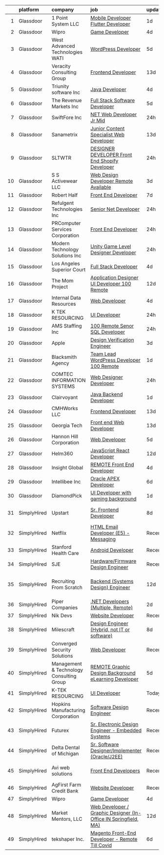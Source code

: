 

|    | platform    | company                                  | job                                                                                                                                                                                                                                                                                                                                                                                                                                                                                                                                                                                                                                                                                                                                                                                                                                                                                                                                                                                                                                                                                                                                                                                                                                                                                                                                                | update_time   | location                        |
|---:|:------------|:-----------------------------------------|:---------------------------------------------------------------------------------------------------------------------------------------------------------------------------------------------------------------------------------------------------------------------------------------------------------------------------------------------------------------------------------------------------------------------------------------------------------------------------------------------------------------------------------------------------------------------------------------------------------------------------------------------------------------------------------------------------------------------------------------------------------------------------------------------------------------------------------------------------------------------------------------------------------------------------------------------------------------------------------------------------------------------------------------------------------------------------------------------------------------------------------------------------------------------------------------------------------------------------------------------------------------------------------------------------------------------------------------------------|:--------------|:--------------------------------|
|  1 | Glassdoor   | 1 Point System LLC                       | [Mobile Developer  Flutter Developer](https://www.glassdoor.com/partner/jobListing.htm?pos=116&ao=1136043&s=58&guid=000001833addf955a5c53283d2d966f1&src=GD_JOB_AD&t=SR&vt=w&ea=1&cs=1_033c92ec&cb=1663139969719&jobListingId=1008133956098&jrtk=3-0-1gctdrubrm6p0801-1gctdrucbi14m801-31e4c539a301cdad-)                                                                                                                                                                                                                                                                                                                                                                                                                                                                                                                                                                                                                                                                                                                                                                                                                                                                                                                                                                                                                                          | 1d            | Remote                          |
|  2 | Glassdoor   | Wipro                                    | [Game Developer](https://www.glassdoor.com/partner/jobListing.htm?pos=124&ao=1136043&s=58&guid=000001833addf955a5c53283d2d966f1&src=GD_JOB_AD&t=SR&vt=w&ea=1&cs=1_9ce314af&cb=1663139969720&jobListingId=1008129861149&jrtk=3-0-1gctdrubrm6p0801-1gctdrucbi14m801-ba8e77364442688c-)                                                                                                                                                                                                                                                                                                                                                                                                                                                                                                                                                                                                                                                                                                                                                                                                                                                                                                                                                                                                                                                               | 4d            | Remote                          |
|  3 | Glassdoor   | West Advanced Technologies  WATI         | [WordPress Developer](https://www.glassdoor.com/partner/jobListing.htm?pos=130&ao=1136043&s=58&guid=000001833addf955a5c53283d2d966f1&src=GD_JOB_AD&t=SR&vt=w&cs=1_dcfa1446&cb=1663139969720&jobListingId=1008126060859&jrtk=3-0-1gctdrubrm6p0801-1gctdrucbi14m801-eb849ff0662889d7-)                                                                                                                                                                                                                                                                                                                                                                                                                                                                                                                                                                                                                                                                                                                                                                                                                                                                                                                                                                                                                                                               | 5d            | Alhambra, CA                    |
|  4 | Glassdoor   | Veracity Consulting Group                | [Frontend Developer](https://www.glassdoor.com/partner/jobListing.htm?pos=123&ao=1136043&s=58&guid=000001833addf955a5c53283d2d966f1&src=GD_JOB_AD&t=SR&vt=w&ea=1&cs=1_43027057&cb=1663139969720&jobListingId=1008106260615&jrtk=3-0-1gctdrubrm6p0801-1gctdrucbi14m801-ef2a78045aea3fd1-)                                                                                                                                                                                                                                                                                                                                                                                                                                                                                                                                                                                                                                                                                                                                                                                                                                                                                                                                                                                                                                                           | 13d           | Remote                          |
|  5 | Glassdoor   | Triunity software Inc                    | [Java Developer](https://www.glassdoor.com/partner/jobListing.htm?pos=117&ao=1136043&s=58&guid=000001833addf955a5c53283d2d966f1&src=GD_JOB_AD&t=SR&vt=w&ea=1&cs=1_9c717a68&cb=1663139969719&jobListingId=1008129726739&jrtk=3-0-1gctdrubrm6p0801-1gctdrucbi14m801-0c6ae66136c30e3f-)                                                                                                                                                                                                                                                                                                                                                                                                                                                                                                                                                                                                                                                                                                                                                                                                                                                                                                                                                                                                                                                               | 4d            | Remote                          |
|  6 | Glassdoor   | The Revenue Markets  Inc                 | [Full Stack Software Developer](https://www.glassdoor.com/partner/jobListing.htm?pos=105&ao=1110586&s=58&guid=000001833addf955a5c53283d2d966f1&src=GD_JOB_AD&t=SR&vt=w&ea=1&cs=1_309d5361&cb=1663139969718&jobListingId=1008126003869&cpc=853DEF62E69EE75B&jrtk=3-0-1gctdrubrm6p0801-1gctdrucbi14m801-10fa14a25c31037e--6NYlbfkN0CO3DEfAY9A68AIVwcxeRGvQUfeLcLgbZIyCfLEHxv2SUABPt3EZ5sYOr3cW5P8J2s8ZgEg_DmIeIHemo1LAFYxlJd4uwW9T5Yk-DDOXIB_elNTHeO_W_yVv0ErFeBBpq9iwOA91RawMgUinkbJnwyKyyrQiP7ZKi_dLKMjdHKpoaYz6xzGI9lR-7DxMrfeN-Bs9NO8T-ZE71pPBHnYP1Z548KNz2L_11RPt4OfGqrW-hvCW6gXokKS95vR41r2efJugXcIUZtqzp0BSEZ5F5c4P8VPaC6N6Wvz_Af3-KnVNhY7Mod94l90nQQUORg3SVm2Axm_8J6KN-SD6yOk_-EZNnFFRDhDqyS_uUhUI-Lvt_YnTRJvV7iHnkuJluoDZWQoI65u_LOQRFPdzg8mTlcpizJtTuwnkCxh_EpXkjO4k1krfUFxwoHbe3UNapAKuM82Jv_QwxNaywr6Or63__EmvDTtS3ms-bpKVd9z16U0MYdbjXVWs3cXhzjrmfOjhyqKR3ek1tLh9g%3D%3D)                                                                                                                                                                                                                                                                                                                                                                                                                                                               | 5d            | Accord, NY                      |
|  7 | Glassdoor   | SwiftFore  Inc                           | [ NET Web Developer   Jr Mid](https://www.glassdoor.com/partner/jobListing.htm?pos=106&ao=1110586&s=58&guid=000001833addf955a5c53283d2d966f1&src=GD_JOB_AD&t=SR&vt=w&ea=1&cs=1_f68b4855&cb=1663139969718&jobListingId=1008137068551&cpc=9FE5D8D7282D4400&jrtk=3-0-1gctdrubrm6p0801-1gctdrucbi14m801-fd13fe68c37cd4c4--6NYlbfkN0D_-gvwjy_i2YaE-_B_sirnX7QwACDEiejt9ArXb785apSLwfFJkZaPX59BI1JN6iYhyOV3fPhVjkMAy6QDBS8RbXxlpK_VkVHPne12M60JBcwTd1MXo1Hp8zg8uYSpTiGR4INudIDPhU3Dq9g0K1W3QIxDp0PQt82ZVzOSbixYZdVbRsMItF9KBANn7KqS03ssePoGWpWgapac1VMDqVy9bcjAwrgRAi_tRP50X22Qg68fPRkyWfpx5QUxwXEW-zo4lOWAtT7UWa3i1IVhLOJ9DGGMkOLcfIG6JTudPY_y6-AocV80F08XbiYlmO2I54p_32HxGYWf__3HA7Yx_n7YUfJNcCe1tHrwJQYpZk3u1T9Bk0phmXzCUyx5f0iP65L9b4mss836Z9ikmmOP2DvaLzXHDUA5MfvQQY68Cc9OLZWGK5xdc8XfHt4rbOZvpU-Gp45IOUMHUpI1a8_CPSgq8pUcOzd2_RaHq4Ba-oS0gsi7YgOfNryD0N3yls9WQhb1zLPDCpZ7nw%3D%3D)                                                                                                                                                                                                                                                                                                                                                                                                                                                                 | 24h           | Washington, DC                  |
|  8 | Glassdoor   | Sanametrix                               | [Junior Content Specialist Web Developer](https://www.glassdoor.com/partner/jobListing.htm?pos=103&ao=1110586&s=58&guid=000001833addf955a5c53283d2d966f1&src=GD_JOB_AD&t=SR&vt=w&ea=1&cs=1_3c64ff93&cb=1663139969717&jobListingId=1008107815764&cpc=B076152010A3B66C&jrtk=3-0-1gctdrubrm6p0801-1gctdrucbi14m801-b245c521c04dd0c2--6NYlbfkN0CyQKdz8_lqdlgY-c-amsQST66Z8QjChsyYA8vzcGklWI54h1yaGRml5nZ8zCgFfjKK9ZLdt4yoVKrNz6IE8WYqPgnbtAenCgXBCuUJyRj9v1G_X1xDpaq7D6TVuE3LE96DJszuenHbsextHgw9-_0LokNeJq8xNTHga_useAxykmPnHKlxTeGpxpVL3bGTZHKMOHpf87mhxckRajGDK_kvXosCOl-pDoVklX6yQcLnGKVEQDHbg0vAvsNLNLVb5qWhyipIkW0TFjL4SsigBPW0PqJvG7MHNVmFZOLY0nibEWgtHaUNUAmwdJWU6KQx_WaTJq16ClwXwYbF2ObfRHTxaTeRFFkrQknIA5Z7kNHcTqU291RSFkQfa2H4NYQrQvwTzOc7hd1TWUCTadmAS0r6U1QTTzuSeGuoXnVDYnYIy9bUpjTbqLIXPXm0V21FXVh5A7n0w6kjLeansIc6N2ab-a0AW9HoMUYKXpnXQYQV18SzNRnrnLmrgX93DyfwsaWbNzdiXk48NZP44fV2yQNUdVst8X6wiDE%3D)                                                                                                                                                                                                                                                                                                                                                                                                                                   | 13d           | Remote                          |
|  9 | Glassdoor   | SLTWTR                                   | [DESIGNER   DEVELOPER  Front End Shopify Developer ](https://www.glassdoor.com/partner/jobListing.htm?pos=102&ao=1110586&s=58&guid=000001833addf955a5c53283d2d966f1&src=GD_JOB_AD&t=SR&vt=w&ea=1&cs=1_cd34f5ed&cb=1663139969717&jobListingId=1008137598131&cpc=663B5FE45D73772E&jrtk=3-0-1gctdrubrm6p0801-1gctdrucbi14m801-200f7b1004398c4f--6NYlbfkN0DfhRLDY5E7BVY3xhBTAobuSaZ3WR2SqAJ-w4NHeQGDZ8CKtdIif9Oe4KhcI69g0WvVa1Frq0TaZ17OPadVErfG9reYn46NcnkHevZvy4YbazIj_UmrgJ5LNoG4eefHDLzuBc8l9B6543c5UqlfJZVnmh6W28k-UwB8StPLEqeOhv5rOU9UXZC6PFE6j-iiNpE2oj0guaagPZ-K_A1cXx-_8AqA17kCI6uVgNfLMFT0pAh8cS-Bw7AHFO1yXnlT36CWjhSPsejji9rhPueBluoj6xK8ch9bdH-hyHCmtNHca-aRedqv-SEsCK6oSFO5P6gLRrguIitmPZmT0BZXeT0AlVxqDltVPFknb_pFybJOcEIFh9ExRYtrpMkBLiJlwD3NDUnu7fyKXOZV5zRjblEx_pf-_V1jVypC-pTUIC0mjMBnndeD3xXw8dERzjf1G2aaCqVMUcdWStZq1IXSqRYcdtA46bDylPYCgoHOMDlgo_pmGmUbMoQs7qioru6r9QcGBR8rGm9M0w%3D%3D)                                                                                                                                                                                                                                                                                                                                                                                                                                          | 24h           | Remote                          |
| 10 | Glassdoor   | S S Activewear LLC                       | [Web Design Developer  Remote Available ](https://www.glassdoor.com/partner/jobListing.htm?pos=104&ao=1110586&s=58&guid=000001833addf955a5c53283d2d966f1&src=GD_JOB_AD&t=SR&vt=w&ea=1&cs=1_d678b8b3&cb=1663139969718&jobListingId=1008131212019&cpc=3DB599BF2F4828F0&jrtk=3-0-1gctdrubrm6p0801-1gctdrucbi14m801-e77e0e5672b8281f--6NYlbfkN0Ajr136nt6A_LHOZ7dazkZBMRVGXfFx1UH3hXSlGZi78qV2vh4IIPaG56QxCFgA56BicBY0oInP0QPYJd4kFVbc7huEHz1FXVqLxP8gElzXxfnWXkWC5Tk3amEWpKQOdd2DP_B235foqRfXk2sCy5zcr5ta9uztYyWr8zoLSfktUae741wAEOImCxf8e0o5q_ycQgCe-ixKA06BIbumOe5BLPPJtlkagwve9y4va0OfsQAKsxCenDo-e0egBF_YeVmTaHsb1PpDIW4H1SgFJO8v0DeLNGViDPd_WPy6Bap5ySZgsUsv3fdjpc9lS8Xc20y6OCCs8nqVcT9XAGu9UFMYLx-0ED-ecAxDBgqqCEA8mXyFypQP-R4LpTK51jDXUEPFiAZWS3g_IywrJeukAatcwnWFng_4OvIda9hxR83fewSylcBWRy2-9_cCjJiTp9iNJGLkREFdJH6Ogskx-VkSPE6yOlE1F9eMcjZDUbFMgl5TnVLp8TjM8REPqI2ayEhnQS0HJY-KUETDjiu7zm71wy8t6CXasjp_eA6zZXMotT5_CygARc9Wguy3iCvJbtqKgMbtsHyppBkLhPojeaFDzESmfzsPPGiLmRBZXQV1krrZU1xN3zAgqUM300z7wjJ2aDXjQiTEmwQoVSbiEmsys6zSJS9x0yC9eqkda_h62lqFwdhXeoT43tjxamNbbbuLEdVN7Rqav_hVc9cKCXU8HcE79fOuJrVrAq37hVkaXr-0oAtm7o9N85b48H1YVNw%3D)                                                                                                                                                                                                   | 3d            | Bolingbrook, IL                 |
| 11 | Glassdoor   | Robert Half                              | [Front End Developer](https://www.glassdoor.com/partner/jobListing.htm?pos=111&ao=1110586&s=58&guid=000001833addf955a5c53283d2d966f1&src=GD_JOB_AD&t=SR&vt=w&ea=1&cs=1_8b31a8b9&cb=1663139969719&jobListingId=1008120611858&cpc=9C2286EA3771AAF6&jrtk=3-0-1gctdrubrm6p0801-1gctdrucbi14m801-f2186d150756ae06--6NYlbfkN0CpzDdaQkua3np5pkmj49lKioZwmwxQ-yx5plwbYmV_Myd9UjLXQ329wDtNKwBoQUhSAgPde3I4JpvFvrKhZ_8zBpqHE-b391S1YHiTyi6Ed8jCxaHJqcS5Wpl-EgCw4oDuE6UWQ9aepJ8C8TautfNbf40cokBPORJX6cdQTjbvH17t4nliVhjyYvegVQyO8kHi9M1ulQdY_pzMo7OaGI7q4NbXkxa3C4QstkBz__PvgmJk17zEPHOmTtLTiT6I27lIVfEXc2fErvAe4Lf9YNqH9CGNiUbiyUZ774lpOx6UCkpH7Afey3G2jplWzxGw8Wi3RuwRu4_J0zdZy_MSCNgBkEJteCnRjnhvwGZZzeyarNd1Iqf3GJwVvcZb-quPP6tyFjjJ-peb_dkPpLA_GkcD-sdmKmv6G8OLsBS_ZGTeTAy0upV9f1AnzYOfIAReW-_0B2HZi1amNEnTl_zezy4LdS4B6ul52iDZzTZchS68rlcGnApygMIFdb4vOnMzQTDr7K_dhw3FqzDk7xQewPuAC7I1ZVEXtymE7la3z-cqozStl3Uekwvm)                                                                                                                                                                                                                                                                                                                                                                                                                                     | 7d            | Tampa, FL                       |
| 12 | Glassdoor   | Refulgent Technologies Inc               | [Senior  Net Developer](https://www.glassdoor.com/partner/jobListing.htm?pos=113&ao=1110586&s=58&guid=000001833addf955a5c53283d2d966f1&src=GD_JOB_AD&t=SR&vt=w&ea=1&cs=1_9a14796e&cb=1663139969719&jobListingId=1008136882381&cpc=BCC169F53084E245&jrtk=3-0-1gctdrubrm6p0801-1gctdrucbi14m801-45ced42a2251b8be--6NYlbfkN0AU7XQ9Pm3byTwOrb0EjGsydb_M9qw89Lo8rcyh5cJWB3vLom7-65S3E1VXiwdD58o-FL4GCSoQ0fxRhqAPctF18OTItrGMoKJP9GDHL7HDLDjZ70mg-COuKMtJ0kSX4xkfuTIIz0jcA-T-CoDwUm1zNV3F77lyRScL9vSJ7-3lds_wDepMk2HqjtTJDnF6uPVZKS5FHNOhUVw9NmYAMu0mKxb2MfKi_5FYwRj1WtbmQYI1BhpEuvAs-DbQb2HyW0LH_H4hsUhqmpVU8AJUAoYRcBS60pAv2I3ZqYoCg9V3P2S8ZrewWPrl5XCli5ygQZEePnT_blh7qqQ7SX8BAJNbTDsOH6hi5dk-baXAm88BhznTS_5ox94NGfQdEAj3lawX5ww7Lidwj3etFZc72sLTfEqqerM3zCoZIavIRWlhYZvfS6L33p3jXvE1YZhZtvNh8y3CUX-WbEKgMwczdp6JTHRVA94FDInAeN0y7Z7Q2i1WmQOiH9VqDtsR22bXqeD50h2FGnXY0A%3D%3D)                                                                                                                                                                                                                                                                                                                                                                                                                                                                       | 24h           | Columbia, SC                    |
| 13 | Glassdoor   | PRComputer Services Corporation          | [Front End Developer](https://www.glassdoor.com/partner/jobListing.htm?pos=125&ao=1136043&s=58&guid=000001833addf955a5c53283d2d966f1&src=GD_JOB_AD&t=SR&vt=w&ea=1&cs=1_afbfc7aa&cb=1663139969720&jobListingId=1008136717906&jrtk=3-0-1gctdrubrm6p0801-1gctdrucbi14m801-6aba069be5d12c0e-)                                                                                                                                                                                                                                                                                                                                                                                                                                                                                                                                                                                                                                                                                                                                                                                                                                                                                                                                                                                                                                                          | 24h           | Guaynabo, PR                    |
| 14 | Glassdoor   | Modern Technology Solutions  Inc         | [Unity Game Level Designer  Developer](https://www.glassdoor.com/partner/jobListing.htm?pos=109&ao=1110586&s=58&guid=000001833addf955a5c53283d2d966f1&src=GD_JOB_AD&t=SR&vt=w&cs=1_406e3e3a&cb=1663139969718&jobListingId=1008136160629&cpc=B101C867B3EF2D75&jrtk=3-0-1gctdrubrm6p0801-1gctdrucbi14m801-d6eafe33fa295e6e--6NYlbfkN0C26OT7h5zXl7z1yVTYwN1d43osiYS9hmGqw_eY7i5KFzRWaSyxghJjTLzNEsEWeJgPOrH8BOje_JyGP11TRuhuJUwBQR6ZhZnc4Oko2Z3LznLJrWevup-eAuJZL579mI0Htp8ASquDgwwpYgTrlYkbBOzFjtUSz3qm3Dmr4LJWGkgeWE5ZUK9M0H7pqPAH0PpIH76EuHtH2m7nLB5vgNMO0Wi5HkFqgVZB11dIL7c4m4nz0IaCgdecA59p23mlEtHHuf6-R-AD81z-dB4khHlnIFoXwJsK59fwgcAP0n5dy3RJetws0PC5XjwmJKEIVo7KFfWJ34UCKw0txZFD2nlE4sFcqo8AXZ3U6S7fP33Vl5kZZD6SOS-l0_2uL6b6dfLrgRsvxOdfnhQSHp3jWWEQeyavarecNSIbFPkeXlFh6uGUjE0WXHQO)                                                                                                                                                                                                                                                                                                                                                                                                                                                                                                                                                         | 24h           | Huntsville, AL                  |
| 15 | Glassdoor   | Los Angeles Superior Court               | [Full Stack Developer](https://www.glassdoor.com/partner/jobListing.htm?pos=119&ao=1136043&s=58&guid=000001833addf955a5c53283d2d966f1&src=GD_JOB_AD&t=SR&vt=w&cs=1_ad0aa676&cb=1663139969719&jobListingId=1008129054086&jrtk=3-0-1gctdrubrm6p0801-1gctdrucbi14m801-5131480637c8192a-)                                                                                                                                                                                                                                                                                                                                                                                                                                                                                                                                                                                                                                                                                                                                                                                                                                                                                                                                                                                                                                                              | 4d            | Los Angeles, CA                 |
| 16 | Glassdoor   | The Mom Project                          | [Application Designer UI Developer  100  Remote ](https://www.glassdoor.com/partner/jobListing.htm?pos=114&ao=1110586&s=58&guid=000001833addf955a5c53283d2d966f1&src=GD_JOB_AD&t=SR&vt=w&cs=1_8e68052c&cb=1663139969719&jobListingId=1008111532193&cpc=48B9F4758953335C&jrtk=3-0-1gctdrubrm6p0801-1gctdrucbi14m801-195b8239f22c344b--6NYlbfkN0BDp_epf89aHDQhKpPegNJQ_ldQpEFZQsM9OcONMGxWx6pU56EKHF58QjVdAUvn2gUGEsG5uivYzAflrmwIyjs8buC-UN7ou_4VISFBgtvT6kWtTdBLuSeLNE3ebWKG9_EqvxhsMx0hRY5cOumT6scpk9plX6cjjnrfkAkGzUT2tCoX1D-FHfHuC-s1WpZlB03kwfkKFWePHUqKo5QBkTZgK6HH_SXiU3KukvGtT-608YR2Qfuyln-aMgTHD5jhJjoogWw6rZgmIvFoQ7ieqoP6YXxNa8KdsxMDOFpsqLmJUxNHz5w0ELoPk_uCD4ZUfxihCGVSipCk12C4Lelf32xGoPaBtzF0NIuxTalBJT6kedgwkO1fDcODq_56vhi80JW-FTa4ZlpjXl2bdTEm7o8_I1ahsQMtGun9-zXg3v7zX2pawH4rrG0C1eBLZa0AdorKXnEosyALcZp7Qlx_naoCm7cRFUn8tHuDMpZhSAk19U46YIJRxCTBqvwRQpQDTyaHHJlRYrjE8Q9Aasrr6gdGqCWrcbAC9XpvMm0y-s3PS_a0CDCQUQxGqD5kh_k1nX9vP798inLEOA%3D%3D)                                                                                                                                                                                                                                                                                                                                                                                  | 12d           | Remote                          |
| 17 | Glassdoor   | Internal Data Resources                  | [Web Developer](https://www.glassdoor.com/partner/jobListing.htm?pos=112&ao=1110586&s=58&guid=000001833addf955a5c53283d2d966f1&src=GD_JOB_AD&t=SR&vt=w&ea=1&cs=1_d5a596c4&cb=1663139969719&jobListingId=1008128991639&cpc=C891152315FA1AD8&jrtk=3-0-1gctdrubrm6p0801-1gctdrucbi14m801-52a7fb4b1cafc33d--6NYlbfkN0D-IIHpRgNhhiguU_t6VlqfhfFf3-SclHiEW6RanCpGL0AEnsnTmiX299MBfDVxpfo_4WlFABSfAcXC6D8oKA5fuqWagjjtdqkSm5Wesn9-Y9TlPSwvw9xbqmJSQ_AjQFPkTtnxjr63KHaTLp8s2vslcsTzYOMMeSg3JiOGYFBmDScOh0-9TpBuIh0DqJuLyKjD8NYWwcHM_lGYyW6SVOQgNsMubCk5ioc75vdcULGE6Hwh9-rlEn37cxcxr7gTQh3Vk7ZVysUW2yFfAjZJy4yHHLQqX6zQj0G5cZQJ3SKJ_nAxzlSvKSJcMjndkLnvzu4vBgFhpz3yzpk42qPp-27d4gaZ6e2cGWMKCRBM9pCfhu6ZFk8DaBE-41MBf4XjxtEVTtkxW8DV7pDvkBsgGDxu0jf8h-fzMpPSZOfWdNUVj8i5pislkL4unfLVQUHOYVK0czqlREhS7m498dpTFfwKf1ZNuXTZ2a2kUAc_drz2SpfiRw77N9IiWK8bXq0rOrc%3D)                                                                                                                                                                                                                                                                                                                                                                                                                                                                                             | 4d            | Mansfield, TX                   |
| 18 | Glassdoor   | K TEK RESOURCING                         | [UI Developer](https://www.glassdoor.com/partner/jobListing.htm?pos=120&ao=1136043&s=58&guid=000001833addf955a5c53283d2d966f1&src=GD_JOB_AD&t=SR&vt=w&ea=1&cs=1_3a8bc009&cb=1663139969719&jobListingId=1008136523917&jrtk=3-0-1gctdrubrm6p0801-1gctdrucbi14m801-8dccb3b00876afea-)                                                                                                                                                                                                                                                                                                                                                                                                                                                                                                                                                                                                                                                                                                                                                                                                                                                                                                                                                                                                                                                                 | 24h           | Atlanta, GA                     |
| 19 | Glassdoor   | AMS Staffing  Inc                        | [100  Remote   Senor SQL Developer](https://www.glassdoor.com/partner/jobListing.htm?pos=101&ao=1110586&s=58&guid=000001833addf955a5c53283d2d966f1&src=GD_JOB_AD&t=SR&vt=w&cs=1_a1cc8f8e&cb=1663139969717&jobListingId=1008137082589&cpc=6BDFADFCA66887C5&jrtk=3-0-1gctdrubrm6p0801-1gctdrucbi14m801-589e6d2172428d55--6NYlbfkN0CibbzESV24dYdgmS2yQ28TMZ4-wJlf8IQSXu0ladVZRyvJzr42EFWBtvAm0etpptZlD8EkFDFYtLANNWdYou6H3zfCwu4_WRoe3P5EgX9MKgmGe1-XVZv4oZMDHtj6fUVctpuiXYCr5FeW3TsZOcVSMyiw_B4eiv8sZ3vAmBeZE_fcRie9m3-JJoboPNwQzT7rUOuNc5_9st82eHEGI0EnI0k1OaxKR2CLgOyLtMiUbGA19BCCcxDXvNXf5HZ05Ar4Z7CAqJjPldgaLflzrkWD1kAx6gcpRMPfnP2yG5V66DwYAwZQ2TWxfxclovgQHXwKSiz-3zxOog5lsE4THI0VOgz_xcDe_SZifylPlLaulvhMNLF1cu-vA6Uyhq2BeDmneD1oERddsc0e2JXXllQ6eoeK0hRtV-RfP2dd5CnpNEqLV9zPtv9VJGGG7CbhiBztN7iwKP0S-xpxZ4VK4ehxOizzlVQotMWU1awJnWZ0HpkLr7NPOrW8WLtN_J-lwRi3RPWvPTwefYsGg1G7hl1T)                                                                                                                                                                                                                                                                                                                                                                                                                                                            | 24h           | New York, NY                    |
| 20 | Glassdoor   | Apple                                    | [Design Verification Engineer](https://www.glassdoor.com/partner/jobListing.htm?pos=108&ao=1110586&s=58&guid=000001833addf955a5c53283d2d966f1&src=GD_JOB_AD&t=SR&vt=w&cs=1_880e5470&cb=1663139969718&jobListingId=1008130706307&cpc=FB7E4A1762AE5BEC&jrtk=3-0-1gctdrubrm6p0801-1gctdrucbi14m801-3a67abb51467a7d8--6NYlbfkN0BvKrLyj5gPmtZO9T8euul8TCxuuKNOtzRJOomxnwSEodTz2Bc-sPZlSXfvz6ygy0u6nZcJRYxBsUkN-SDE2_se54T51PXheQHOPYOa6LUqCwVpAiSqUI3BHDmPaik9dYE3xYk9QSsk3geMIiRQGGcau9eWzH4d65VEzstrAb0sypSKXBSYwHTVx-n1SU7Z7a1qNE-5upkZe0Ti4sghw5QU9gWflglk7L1KzJelyBX57vY7sR0D-Ha_lKGncbI-Xwp3KT2QKm7N7IdOxDVBMNhQccr22YcktQIlAWJYnpsIRn0gJZ8rMM1Lc2obklsvj8SRuA3PIVyvO_t97UIlUAJ_-KdwhcbLXhPhYh5e1oVUbbXlCYOlD18YAS6vacv4NIO8isOxrQH3K-OcwwMdA8bZp0uV4b4fYJhGYhkxR0tbGk5FQwd8fK3JhiC4b1qRRL8_Txvpkc8wa_eMmi-6Puz0njmjn5CDvR-08dUB2R0OCaKLAwwMVrdZ0irgMAdAP6IWWyQOyWggx5ZaQVC9Z1ZJhU_vNYA2htQqPYi_3Vq6ZXXG7TbGVT7b0QYfMOezNLGPQMi4vomGb89ojjBqk0a2sh4N9Ozsa1t2xrui2gOCqYwphP0i_XkMpspgnwODXScXip6a9MvC3i17v1pEDZVvCLsw0zPre4LUxNy8vUGg2UntjsHxTT1B6Mg90iz8QFk6CtSzuN-yChqvAa94_c9lcCGoCCYETu2YQYvxCtp2cc5xR9q9Z6BK4JDJ7qguycvKuVoQE3uDlNtiED4WxBCtAiNEdjckZ3qsD3Ho7u5xP2G-PypUiWXNDnbIIAtujUTGxeyO_2PisSvMgFF78jC1esBK_xvTrF7EaxxMeI5jnIhcjHdEkNhSj9TTxRgqjy4dvODEyXH_HZrvb9OOhXRC1VfuEljuorvxJwByq6V1wlo2vl7Lv66ubz5ede1eFhLGZ77IDbSz1hWghS_l0L7O) | 3d            | Austin, TX                      |
| 21 | Glassdoor   | Blacksmith Agency                        | [Team Lead WordPress Developer   100  Remote](https://www.glassdoor.com/partner/jobListing.htm?pos=129&ao=1136043&s=58&guid=000001833addf955a5c53283d2d966f1&src=GD_JOB_AD&t=SR&vt=w&ea=1&cs=1_bc93fa70&cb=1663139969720&jobListingId=1008133743538&jrtk=3-0-1gctdrubrm6p0801-1gctdrucbi14m801-d8eae3fa519e9daa-)                                                                                                                                                                                                                                                                                                                                                                                                                                                                                                                                                                                                                                                                                                                                                                                                                                                                                                                                                                                                                                  | 1d            | Remote                          |
| 22 | Glassdoor   | COMTEC INFORMATION SYSTEMS               | [Web Designer Developer](https://www.glassdoor.com/partner/jobListing.htm?pos=121&ao=1136043&s=58&guid=000001833addf955a5c53283d2d966f1&src=GD_JOB_AD&t=SR&vt=w&ea=1&cs=1_3d169368&cb=1663139969719&jobListingId=1008137241066&jrtk=3-0-1gctdrubrm6p0801-1gctdrucbi14m801-b83c0240a0215bb2-)                                                                                                                                                                                                                                                                                                                                                                                                                                                                                                                                                                                                                                                                                                                                                                                                                                                                                                                                                                                                                                                       | 24h           | Remote                          |
| 23 | Glassdoor   | Clairvoyant                              | [Java Backend Developer](https://www.glassdoor.com/partner/jobListing.htm?pos=122&ao=1136043&s=58&guid=000001833addf955a5c53283d2d966f1&src=GD_JOB_AD&t=SR&vt=w&ea=1&cs=1_8f2fb129&cb=1663139969720&jobListingId=1008133850123&jrtk=3-0-1gctdrubrm6p0801-1gctdrucbi14m801-e732048312dc0b98-)                                                                                                                                                                                                                                                                                                                                                                                                                                                                                                                                                                                                                                                                                                                                                                                                                                                                                                                                                                                                                                                       | 1d            | Remote                          |
| 24 | Glassdoor   | CMHWorks  LLC                            | [Frontend Developer](https://www.glassdoor.com/partner/jobListing.htm?pos=126&ao=1136043&s=58&guid=000001833addf955a5c53283d2d966f1&src=GD_JOB_AD&t=SR&vt=w&ea=1&cs=1_6a5ecc2f&cb=1663139969720&jobListingId=1008106330444&jrtk=3-0-1gctdrubrm6p0801-1gctdrucbi14m801-4786517d3b1e0c96-)                                                                                                                                                                                                                                                                                                                                                                                                                                                                                                                                                                                                                                                                                                                                                                                                                                                                                                                                                                                                                                                           | 13d           | Purcellville, VA                |
| 25 | Glassdoor   | Georgia Tech                             | [Front end Web Developer](https://www.glassdoor.com/partner/jobListing.htm?pos=127&ao=1136043&s=58&guid=000001833addf955a5c53283d2d966f1&src=GD_JOB_AD&t=SR&vt=w&cs=1_ec27521e&cb=1663139969720&jobListingId=1008106996147&jrtk=3-0-1gctdrubrm6p0801-1gctdrucbi14m801-10af70a04405b16f-)                                                                                                                                                                                                                                                                                                                                                                                                                                                                                                                                                                                                                                                                                                                                                                                                                                                                                                                                                                                                                                                           | 13d           | Atlanta, GA                     |
| 26 | Glassdoor   | Hannon Hill Corporation                  | [Web Developer](https://www.glassdoor.com/partner/jobListing.htm?pos=107&ao=1110586&s=58&guid=000001833addf955a5c53283d2d966f1&src=GD_JOB_AD&t=SR&vt=w&ea=1&cs=1_7d40695f&cb=1663139969718&jobListingId=1008126570499&cpc=65CC663E25211861&jrtk=3-0-1gctdrubrm6p0801-1gctdrucbi14m801-0717eebf318b813f--6NYlbfkN0DzaDHVbxJ-LJZej0v9fk4K-FwNocoxjQ_zxp68kPBvcg2yVnif4pm_Xv77UwbfaDajhiiyUPUIm4rZSjaKinQsTpsoAZXVDLMaLDqm9WPQqwu-ShGRd8b_gvBeDVJ8tLWgrelnKEF_maFD3KFn_TUB7JOlA1uE1ohIG5yBZsCF49POPeAWUwyMpMIp3qr-3zfwxyTZy0CKa2yH9g8TGafOJi-DDvUWmk_A7sfJAcgTUhuJZWWaK7zzfBCvAwPQZ8WF6ea7kdSz7ZhwtAfgEMFGzV9EUgGw_hdzk_C_1WyYbzFEF8QcDRl1oC_n3XpJmyLJeN7fL95G2E17lz59GZzwPtEeXINOZ8vrqKCACF5MyJ8QuIean3_1feiGv1mvokr9dfSfB3o61qJ4zLjQBH2pxflxEVn3YvCZWEmjTqmXk94lY5nyjotN5urDIrWtEcdARMUriYTvrbGxDkaFTcyJZjxHNC709L_svYQI_U1MbPzxOUPWMSo0)                                                                                                                                                                                                                                                                                                                                                                                                                                                                                                           | 5d            | Atlanta, GA                     |
| 27 | Glassdoor   | Helm360                                  | [JavaScript React Developer](https://www.glassdoor.com/partner/jobListing.htm?pos=128&ao=1136043&s=58&guid=000001833addf955a5c53283d2d966f1&src=GD_JOB_AD&t=SR&vt=w&ea=1&cs=1_c037234e&cb=1663139969720&jobListingId=1008111639904&jrtk=3-0-1gctdrubrm6p0801-1gctdrucbi14m801-317102236950b4ed-)                                                                                                                                                                                                                                                                                                                                                                                                                                                                                                                                                                                                                                                                                                                                                                                                                                                                                                                                                                                                                                                   | 12d           | Remote                          |
| 28 | Glassdoor   | Insight Global                           | [REMOTE Front End Developer](https://www.glassdoor.com/partner/jobListing.htm?pos=115&ao=1110586&s=58&guid=000001833addf955a5c53283d2d966f1&src=GD_JOB_AD&t=SR&vt=w&cs=1_ee8b81f9&cb=1663139969719&jobListingId=1008129634377&cpc=8795CF9063CD573D&jrtk=3-0-1gctdrubrm6p0801-1gctdrucbi14m801-b00c2171564dddfc--6NYlbfkN0BKkHZu3wF05EeDimN_p6sYpKCMArvwa95YdH7UpkaBCqc7l59Erwqcm87s8bKO7iv0zxUlP4W0EoHqI2YnYLIQVLrdsClLVKp5lBpj1cjz7KbrQ6_ZYoUdO6F2z_w9sgz83HZHcYIMzNhax_ySdl7s7c1XlC2C1tewHMwQ3vmC3DnjrJIvEx7pxtSdkCWJWTvEwhGyXRba8z42RWQLLxFfZR23ssMgGvKHVQJvn4TbLta00oVCgk45a1oNBn3lPhENvZytzueBs69C6vvME1r_Vk7Lu1hOJ15A3O9PLhTFbbWfllqU6hcEe-1DIANXJMYtFKuTOB1-t5j-DX8Uu4-Sw50uECLcsmqUFEsgI0YTQ9aKsf_B3oLGZNY8AwsxgNaIwTdIBRYCFxyL6ouyZPZ6Zr1aK3Lj8CDX7yE9plIb7EAhxoc5YGPw6G44Wp4jjpGBVvXgr0aCk0GhLwt-0_3TkW_OuFAGDRBrtWKpRqSdmA%3D%3D)                                                                                                                                                                                                                                                                                                                                                                                                                                                                                                       | 4d            | Charlotte, NC                   |
| 29 | Glassdoor   | Intellibee Inc                           | [Oracle APEX Developer](https://www.glassdoor.com/partner/jobListing.htm?pos=110&ao=1110586&s=58&guid=000001833addf955a5c53283d2d966f1&src=GD_JOB_AD&t=SR&vt=w&ea=1&cs=1_4b9fb833&cb=1663139969718&jobListingId=1008123390310&cpc=3BA4CE39D5B5DEF5&jrtk=3-0-1gctdrubrm6p0801-1gctdrucbi14m801-0405ab829f055835--6NYlbfkN0DBe4_J_P0CofzznBlwm1COffI4hO-8UzLsZSASUInrtnQVs_bw6oV1nQfGDt8tcCrwiCL8PFQNOUq0mnyWa53ZHYcgf-xN1jh6bCzuJasLATPjB3Xo372FSA6qshVQjqajeF23mgCtsNhLnkxAbUMAu-98VVdsbXjpLa93usEfqw1nLofsZoksoNecQz6tjfCmPUNGj8Oc0XlRan4DdfBI78Z34FxpusfB68v3IEiPqCo1QGSx2-kS48PyoEON4tHrZigxL950Vrz8oE0AHhJV5fHObrtyVtfXkVgkGPhG6dX_l0_zPDJdCTmz84-NrZs-FEWWqUTz0Mdd-DQ-czbqrHtDc2kACdCMT1g15nFblByVZ9dsm8FBi9kQi59XWRrKkSZukpOFnb_zb0PPoyeHkGrt1Rc3jpsbzO11n97yFaHQRgLz1ezkDIM7Fla2NqHaDp_PpOht4GYIwNCOfbA1vX-QDZ46CsbyMwyJFxqnzFHZ5JT4ifLTAs_mkw2gvSk%3D)                                                                                                                                                                                                                                                                                                                                                                                                                                                                                     | 6d            | Hartford, CT                    |
| 30 | Glassdoor   | DiamondPick                              | [UI Developer with gaming background](https://www.glassdoor.com/partner/jobListing.htm?pos=118&ao=1136043&s=58&guid=000001833addf955a5c53283d2d966f1&src=GD_JOB_AD&t=SR&vt=w&ea=1&cs=1_a75ec221&cb=1663139969719&jobListingId=1008133833754&jrtk=3-0-1gctdrubrm6p0801-1gctdrucbi14m801-f7a2cc7ff743cc87-)                                                                                                                                                                                                                                                                                                                                                                                                                                                                                                                                                                                                                                                                                                                                                                                                                                                                                                                                                                                                                                          | 1d            | Remote                          |
| 31 | SimplyHired | Upstart                                  | [Sr. Frontend Developer](https://www.simplyhired.com/job/yLDJjr0oGKUqAOV3jtlNkQsxpeDLUczKKSrQpCmMG8vJaNx8eFNqfQ?q=design+developer)                                                                                                                                                                                                                                                                                                                                                                                                                                                                                                                                                                                                                                                                                                                                                                                                                                                                                                                                                                                                                                                                                                                                                                                                                | 8d            | San Francisco, CA               |
| 32 | SimplyHired | Netflix                                  | [HTML Email Developer (E5) - Messaging](https://www.simplyhired.com/job/1bXVxt5BiO0MD0IViaSIetDkT_fhFoZwnqAbC8nd3-MrVMl4GV84Zg?q=design+developer)                                                                                                                                                                                                                                                                                                                                                                                                                                                                                                                                                                                                                                                                                                                                                                                                                                                                                                                                                                                                                                                                                                                                                                                                 | Recently      | Remote                          |
| 33 | SimplyHired | Stanford Health Care                     | [Android Developer](https://www.simplyhired.com/job/bixntMy0ujDioU4BjtZEEvVL_r_XDW95SQ5woSmxcbcU1YTvBsekZQ?q=design+developer)                                                                                                                                                                                                                                                                                                                                                                                                                                                                                                                                                                                                                                                                                                                                                                                                                                                                                                                                                                                                                                                                                                                                                                                                                     | Recently      | Palo Alto, CA                   |
| 34 | SimplyHired | SJE                                      | [Hardware/Firmware Design Engineer](https://www.simplyhired.com/job/O5hshxGiYNC_87W5pLs-7t7lmj2S2JS6hBsS2-tcTp7ul5nLvMtoSw?q=design+developer)                                                                                                                                                                                                                                                                                                                                                                                                                                                                                                                                                                                                                                                                                                                                                                                                                                                                                                                                                                                                                                                                                                                                                                                                     | Recently      | Detroit Lakes, MN               |
| 35 | SimplyHired | Recruiting From Scratch                  | [Backend (Systems Design) Engineer](https://www.simplyhired.com/job/pIONMa6nqtrUU9R1QKmYiXOPONO3ZUYtbz_3uoN6Ew2HdYEyuxcrrQ?q=design+developer)                                                                                                                                                                                                                                                                                                                                                                                                                                                                                                                                                                                                                                                                                                                                                                                                                                                                                                                                                                                                                                                                                                                                                                                                     | 12d           | Santa Barbara, CA +90 locations |
| 36 | SimplyHired | Piper Companies                          | [.NET Developers (Multiple, Remote)](https://www.simplyhired.com/job/ty5etK0h_zZG8rTTYXEiwGm4tT5HKtD1w9XVhxWQVmamYd14EI-ICA?q=design+developer)                                                                                                                                                                                                                                                                                                                                                                                                                                                                                                                                                                                                                                                                                                                                                                                                                                                                                                                                                                                                                                                                                                                                                                                                    | 2d            | Remote                          |
| 37 | SimplyHired | Nik Devs                                 | [Website Developer](https://www.simplyhired.com/job/DXyY3NqiW-jnk6RGzn-yejrI7Dxz1gkQc7yih2BEj6xYd784xRdtUA?q=design+developer)                                                                                                                                                                                                                                                                                                                                                                                                                                                                                                                                                                                                                                                                                                                                                                                                                                                                                                                                                                                                                                                                                                                                                                                                                     | Recently      | Remote                          |
| 38 | SimplyHired | Milescraft                               | [Design Engineer (Hybrid, not IT or software)](https://www.simplyhired.com/job/LNRWd3vmbZuuGaNHqdxPRFqBV1FwUXGvk-YFfeh_TGjdiZFaU6vizQ?q=design+developer)                                                                                                                                                                                                                                                                                                                                                                                                                                                                                                                                                                                                                                                                                                                                                                                                                                                                                                                                                                                                                                                                                                                                                                                          | 8d            | Elgin, IL                       |
| 39 | SimplyHired | Converged Security Solutions             | [Web Developer](https://www.simplyhired.com/job/KVMUnCMhqzQ0ggm24LjQPlgoMxrEPvaKwdo9x_P3YxcqbFmvqz0Mmg?q=design+developer)                                                                                                                                                                                                                                                                                                                                                                                                                                                                                                                                                                                                                                                                                                                                                                                                                                                                                                                                                                                                                                                                                                                                                                                                                         | Recently      | San Francisco, CA               |
| 40 | SimplyHired | Management & Technology Consulting Group | [REMOTE Graphic Design Background eLearning Developer](https://www.simplyhired.com/job/Yn_o2Gb2AbKzyjtWucTQthiRvYC2V5L3429cwVlSBtjayr1ahiOxLg?q=design+developer)                                                                                                                                                                                                                                                                                                                                                                                                                                                                                                                                                                                                                                                                                                                                                                                                                                                                                                                                                                                                                                                                                                                                                                                  | 5d            | Stanford, CA +24 locations      |
| 41 | SimplyHired | K-TEK RESOURCING                         | [UI Developer](https://www.simplyhired.com/job/_zu2m5Z5Fa4bkIk6eHe3vY8jhMnmQraWWW6pxN8QB6K-vGOM0KG_fQ?q=design+developer)                                                                                                                                                                                                                                                                                                                                                                                                                                                                                                                                                                                                                                                                                                                                                                                                                                                                                                                                                                                                                                                                                                                                                                                                                          | Today         | Atlanta, GA                     |
| 42 | SimplyHired | Hopkins Manufacturing Corporation        | [Software Design Engineer](https://www.simplyhired.com/job/qY8slYaw9wD2ocnPC4HaJoxOS535kfd1g9te5vVup0OD4IWDFxIROg?q=design+developer)                                                                                                                                                                                                                                                                                                                                                                                                                                                                                                                                                                                                                                                                                                                                                                                                                                                                                                                                                                                                                                                                                                                                                                                                              | Recently      | Emporia, KS                     |
| 43 | SimplyHired | Futurex                                  | [Sr. Electronic Design Engineer - Embedded Systems](https://www.simplyhired.com/job/yTf32o-rtkg6fYLSAykoSvHBGAtyJYSCa9SqNVcKrFQWik9sHIITzg?q=design+developer)                                                                                                                                                                                                                                                                                                                                                                                                                                                                                                                                                                                                                                                                                                                                                                                                                                                                                                                                                                                                                                                                                                                                                                                     | Recently      | Bulverde, TX                    |
| 44 | SimplyHired | Delta Dental of Michigan                 | [Sr. Software Designer/Implementer (Oracle/J2EE)](https://www.simplyhired.com/job/1Q__tcmrMJax6C3egjdd8EB_Yrr4-4TQHCVToztKMZUZ60CnXOTM1A?q=design+developer)                                                                                                                                                                                                                                                                                                                                                                                                                                                                                                                                                                                                                                                                                                                                                                                                                                                                                                                                                                                                                                                                                                                                                                                       | Recently      | Okemos, MI                      |
| 45 | SimplyHired | Avi web solutions                        | [Front End Developers](https://www.simplyhired.com/job/8lZpv-uLeyLIC9ML9J6SWixw1Oa8oyfI4Q93dwpL7UjBhC3pkSX5bg?q=design+developer)                                                                                                                                                                                                                                                                                                                                                                                                                                                                                                                                                                                                                                                                                                                                                                                                                                                                                                                                                                                                                                                                                                                                                                                                                  | Recently      | Aliso Viejo, CA +126 locations  |
| 46 | SimplyHired | AgFirst Farm Credit Bank                 | [Website Developer](https://www.simplyhired.com/job/XT3hCkL1thcJ7E0gmD4WIcLFoKHvcn9rU5czBBPEsode7ZOSZjlGCQ?q=design+developer)                                                                                                                                                                                                                                                                                                                                                                                                                                                                                                                                                                                                                                                                                                                                                                                                                                                                                                                                                                                                                                                                                                                                                                                                                     | Recently      | Columbia, SC                    |
| 47 | SimplyHired | Wipro                                    | [Game Developer](https://www.simplyhired.com/job/0pnwZ2-cMnNUsTNug_3oz08lzCnD0Qh9sRz-krDkacgg_4EfsKC2mA?q=design+developer)                                                                                                                                                                                                                                                                                                                                                                                                                                                                                                                                                                                                                                                                                                                                                                                                                                                                                                                                                                                                                                                                                                                                                                                                                        | 4d            | Remote                          |
| 48 | SimplyHired | Market Mentors, LLC                      | [Web Developer / Graphic Designer (In-Office IN Springfield, MA)](https://www.simplyhired.com/job/FQG5uJ1dss-sRffoAoQ2VcQRgxsuv475Wnb7F9AflVz3v4ZTdM9xDw?q=design+developer)                                                                                                                                                                                                                                                                                                                                                                                                                                                                                                                                                                                                                                                                                                                                                                                                                                                                                                                                                                                                                                                                                                                                                                       | 12d           | Springfield, MA                 |
| 49 | SimplyHired | tekshaper Inc.                           | [Magento Front-End Developer - Remote Till Covid](https://www.simplyhired.com/job/nnD7D1wjPXXiUtZmwd2gHl5IrKILDrl_Gb01kTJfUIAosPJoushEZg?q=design+developer)                                                                                                                                                                                                                                                                                                                                                                                                                                                                                                                                                                                                                                                                                                                                                                                                                                                                                                                                                                                                                                                                                                                                                                                       | 6d            | Remote                          |